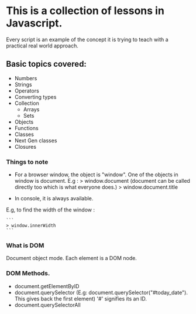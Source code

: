 # This is a collection of lessons in Javascript.

Every script is an example of the concept it is trying to teach with a practical real world approach.

## Basic topics covered:

- Numbers
- Strings
- Operators
- Converting types
- Collection
  - Arrays
  - Sets
- Objects
- Functions
- Classes
- Next Gen classes
- Closures

### Things to note

- For a browser window, the object is "window".
  One of the objects in window is document.
  E.g : > window.document (document can be called directly too which is what everyone does.) > window.document.title

- In console, it is always available.

E.g, to find the width of the window :

    ```
    > window.innerWidth
    ```

### What is DOM

Document object mode.
Each element is a DOM node.

### DOM Methods.

- document.getElementByID
- document.querySelector (E.g: document.querySelector("#today_date"). This gives back the first element)
  '#' signifies its an ID.
- document.querySelectorAll
